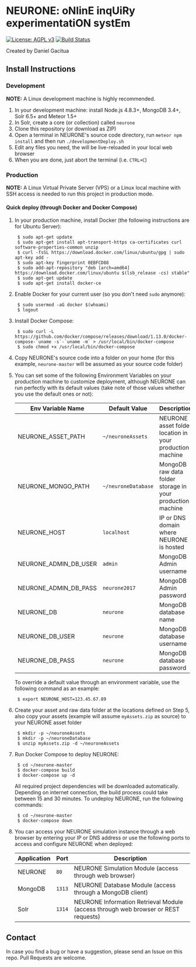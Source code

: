 # NEURONE: oNlinE inqUiRy experimentatiON systEm

[![License: AGPL v3](https://img.shields.io/badge/License-AGPL%20v3-blue.svg)](http://www.gnu.org/licenses/agpl-3.0) [![Build Status](https://travis-ci.com/dgacitua/neurone.svg?token=bybFYGq2vZ5sYMfosTqM&branch=master)](https://travis-ci.com/dgacitua/neurone)

Created by Daniel Gacitua

## Install Instructions

### Development

**NOTE:** A Linux development machine is highly recommended.

1. In your development machine: install Node.js 4.8.3+, MongoDB 3.4+, Solr 6.5+ and Meteor 1.5+
2. In Solr, create a core (or collection) called `neurone`
3. Clone this repository (or download as ZIP)
4. Open a terminal in NEURONE's source code directory, run `meteor npm install` and then run `./developmentDeploy.sh`
5. Edit any files you need, the will be live-reloaded in your local web browser
6. When you are done, just abort the terminal (i.e. `CTRL+C`)

### Production

**NOTE:** A Linux Virtual Private Server (VPS) or a Linux local machine with SSH access is needed to run this project in production mode.

#### Quick deploy (through Docker and Docker Compose)

1. In your production machine, install Docker (the following instructions are for Ubuntu Server):

        $ sudo apt-get update
        $ sudo apt-get install apt-transport-https ca-certificates curl software-properties-common unzip
        $ curl -fsSL https://download.docker.com/linux/ubuntu/gpg | sudo apt-key add -
        $ sudo apt-key fingerprint 0EBFCD88
        $ sudo add-apt-repository "deb [arch=amd64] https://download.docker.com/linux/ubuntu $(lsb_release -cs) stable"
        $ sudo apt-get update
        $ sudo apt-get install docker-ce

2. Enable Docker for your current user (so you don't need `sudo` anymore):

        $ sudo usermod -aG docker $(whoami)
        $ logout

3. Install Docker Compose:

        $ sudo curl -L https://github.com/docker/compose/releases/download/1.13.0/docker-compose-`uname -s`-`uname -m` > /usr/local/bin/docker-compose
        $ sudo chmod +x /usr/local/bin/docker-compose

4. Copy NEURONE's source code into a folder on your home (for this example, `neurone-master` will be assumed as your source code folder)

5. You can set some of the following Environment Variables on your production machine to customize deployment, although NEURONE can run perfectly with its default values (take note of those values whether you use the default ones or not):

    | Env Variable Name     | Default Value       | Description                                                |
    |-----------------------|---------------------|------------------------------------------------------------|
    | NEURONE_ASSET_PATH    | `~/neuroneAssets`   | NEURONE asset folder location in your production machine   |
    | NEURONE_MONGO_PATH    | `~/neuroneDatabase` | MongoDB raw data folder storage in your production machine |
    | NEURONE_HOST          | `localhost`         | IP or DNS domain where NEURONE is hosted                   |
    | NEURONE_ADMIN_DB_USER | `admin`             | MongoDB Admin username                                     |
    | NEURONE_ADMIN_DB_PASS | `neurone2017`       | MongoDB Admin password                                     |
    | NEURONE_DB            | `neurone`           | MongoDB database name                                      |
    | NEURONE_DB_USER       | `neurone`           | MongoDB database username                                  |
    | NEURONE_DB_PASS       | `neurone`           | MongoDB database password                                  |
    
    To override a default value through an environment variable, use the following command as an example:
    
        $ export NEURONE_HOST=123.45.67.89

6. Create your asset and raw data folder at the locations defined on Step 5, also copy your assets (example will assume `myAssets.zip` as source) to your NEURONE asset folder

        $ mkdir -p ~/neuroneAssets
        $ mkdir -p ~/neuroneDatabase
        $ unzip myAssets.zip -d ~/neuroneAssets

7. Run Docker Compose to deploy NEURONE:

        $ cd ~/neurone-master
        $ docker-compose build
        $ docker-compose up -d

    All required project dependencies will be downloaded automatically. Depending on internet connection, the build process could take between 15 and 30 minutes. To undeploy NEURONE, run the following commands:
    
        $ cd ~/neurone-master
        $ docker-compose down

8. You can access your NEURONE simulation instance through a web browser by entering your IP or DNS address or use the following ports to access and configure NEURONE when deployed:
 
    | Application | Port   | Description                                                                        |
    |-------------|--------|------------------------------------------------------------------------------------|
    | NEURONE     | `80`   | NEURONE Simulation Module (access through web browser)                             |
    | MongoDB     | `1313` | NEURONE Database Module (access through a MongoDB client)                          |
    | Solr        | `1314` | NEURONE Information Retrieval Module (access through web browser or REST requests) |

## Contact

In case you find a bug or have a suggestion, please send an Issue on this repo. Pull Requests are welcome.
